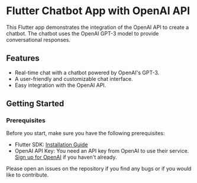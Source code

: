 # Flutter Chatbot App with OpenAI API

This Flutter app demonstrates the integration of the OpenAI API to create a chatbot. The chatbot uses the OpenAI GPT-3 model to provide conversational responses.

## Features

- Real-time chat with a chatbot powered by OpenAI's GPT-3.
- A user-friendly and customizable chat interface.
- Easy integration with the OpenAI API.

## Getting Started

### Prerequisites

Before you start, make sure you have the following prerequisites:

- Flutter SDK: [Installation Guide](https://flutter.dev/docs/get-started/install)
- OpenAI API Key: You need an API key from OpenAI to use their service. [Sign up for OpenAI](https://beta.openai.com/signup/) if you haven't already.

 Please open an issues on the repository if you find any bugs or if you would like to contribute.

